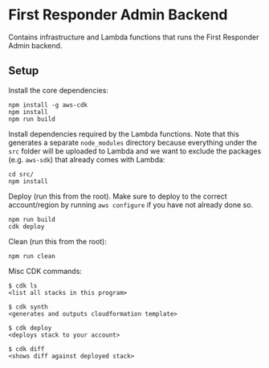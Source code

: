 # First Responder Admin Backend

Contains infrastructure and Lambda functions that runs the First Responder Admin backend.

## Setup

Install the core dependencies:
```
npm install -g aws-cdk
npm install
npm run build
```

Install dependencies required by the Lambda functions. Note that this generates a separate `node_modules` directory because everything under the `src` folder will be uploaded to Lambda and we want to exclude the packages (e.g. `aws-sdk`) that already comes with Lambda:
```
cd src/
npm install
```

Deploy (run this from the root). Make sure to deploy to the correct account/region by running `aws configure` if you have not already done so.
```
npm run build
cdk deploy
```

Clean (run this from the root):
```
npm run clean
```

Misc CDK commands:
```
$ cdk ls
<list all stacks in this program>

$ cdk synth
<generates and outputs cloudformation template>

$ cdk deploy
<deploys stack to your account>

$ cdk diff
<shows diff against deployed stack>
```